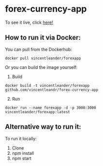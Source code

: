 # forex-currency-app

To see it live, click [here!](http://forex-currency-app.surge.sh/)


## How to run it via Docker:

You can pull from the Dockerhub:
```
docker pull vincentleander/forexapp
```

Or you can build the image yourself:
1. Build
```
docker build -t vincentleander/forexapp github.com/vincentleandr/forex-currency-app
```

2. Run
```
docker run --name forexapp -d -p 3000:3000 vincentleander/forexapp:latest
```



## Alternative way to run it:

To run it locally:
1. Clone
2. npm install
3. npm start